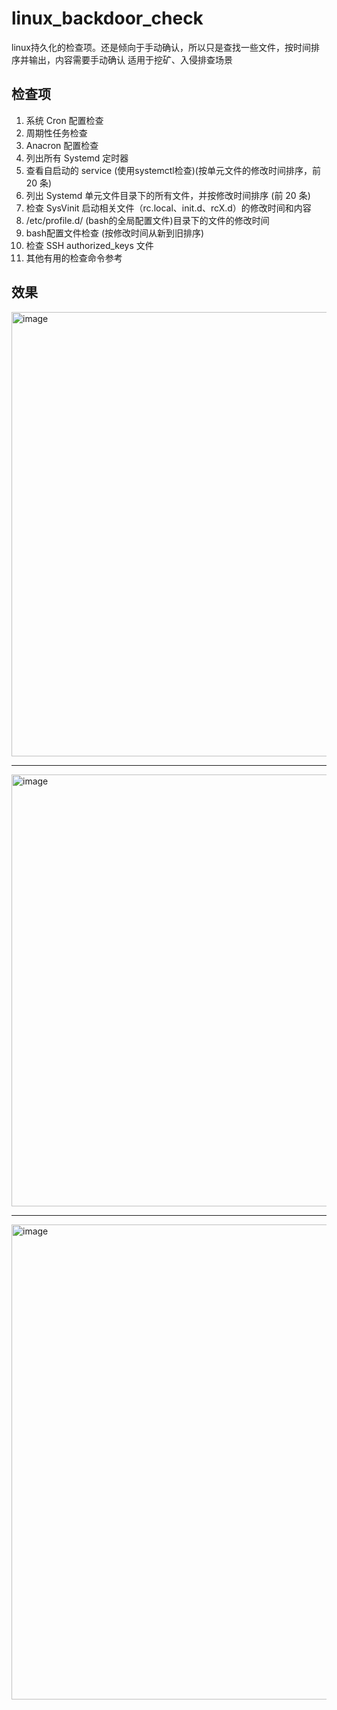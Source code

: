 # linux_backdoor_check
linux持久化的检查项。还是倾向于手动确认，所以只是查找一些文件，按时间排序并输出，内容需要手动确认
适用于挖矿、入侵排查场景

## 检查项
1. 系统 Cron 配置检查
2. 周期性任务检查
3. Anacron 配置检查
4. 列出所有 Systemd 定时器
5. 查看自启动的 service (使用systemctl检查)(按单元文件的修改时间排序，前 20 条)
6. 列出 Systemd 单元文件目录下的所有文件，并按修改时间排序 (前 20 条)
7. 检查 SysVinit 启动相关文件（rc.local、init.d、rcX.d）的修改时间和内容
8. /etc/profile.d/ (bash的全局配置文件)目录下的文件的修改时间
9. bash配置文件检查 (按修改时间从新到旧排序)
10. 检查 SSH authorized_keys 文件
11. 其他有用的检查命令参考

## 效果
<img width="711" alt="image" src="https://github.com/user-attachments/assets/b28a43a4-90de-4281-bc15-34dee0cf2c40" />

---

<img width="691" alt="image" src="https://github.com/user-attachments/assets/eb36c75d-0815-43cf-8e75-2a1fb8f56562" />

---

<img width="760" alt="image" src="https://github.com/user-attachments/assets/a6ebecdc-2bf7-4f45-bdbc-e5d11c912ad7" />
